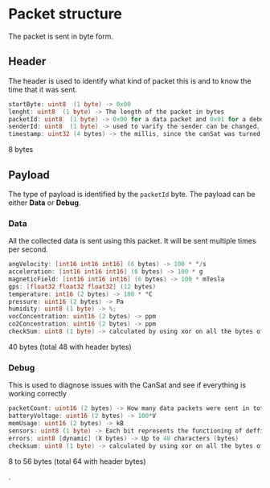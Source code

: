 # Packet structure

The packet is sent in byte form.

## Header

The header is used to identify what kind of packet this is and to know the time that it was sent.

```go
startByte: uint8  (1 byte) -> 0x00
lenght: uint8  (1 byte) -> The length of the packet in bytes
packetId: uint8  (1 byte) -> 0x00 for a data packet and 0x01 for a debug packet 0x01
senderId: uint8  (1 byte) -> used to varify the sender can be changed, curerently set to 0xE6
timestamp: uint32 (4 bytes) -> the millis, since the canSat was turned on
```
8 bytes

## Payload

The type of payload is identified by the `packetId` byte. The payload can be either **Data** or **Debug**.

### Data

All the collected data is sent using this packet. It will be sent multiple times per second.

```go
angVelocity: [int16 int16 int16] (6 bytes) -> 100 * °/s
acceleration: [int16 int16 int16] (6 bytes) -> 100 * g
magneticField: [int16 int16 int16] (6 bytes) -> 100 * mTesla
gps: [float32 float32 float32] (12 bytes)
temperature: int16 (2 bytes) -> 100 * °C
pressure: uint16 (2 bytes) -> Pa
humidity: uint8 (1 byte) -> %;
vocConcentration: uint16 (2 bytes) -> ppm
co2Concentration: uint16 (2 bytes) -> ppm
checkSum: uint8 (1 byte) -> calculated by using xor on all the bytes of the packet.
```
40 bytes (total 48 with header bytes)

### Debug

This is used to diagnose issues with the CanSat and see if everything is working correctly

```go
packetCount: uint16 (2 bytes) -> How many data packets were sent in total
batteryVoltage: uint16 (2 bytes) -> 100*V 
memUsage: uint16 (2 bytes) -> kB
sensors: uint8 (1 byte) -> Each bit represents the functioning of deffirent sensors. [0, 0, sdCard, co2, voc, dht11, gy91, Parashute]
errors: uint8 [dynamic] (X bytes) -> Up to 48 characters (bytes)
checksum: uint8 (1 byte) -> calculated by using xor on all the bytes of the packet.
```
8 to 56 bytes (total 64 with header bytes)


.

